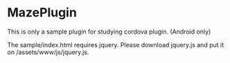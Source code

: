 # MazePlugin

This is only a sample plugin for studying cordova plugin. (Android only)

The sample/index.html requires jquery. Please download jquery.js
and put it on /assets/www/js/jquery.js.





